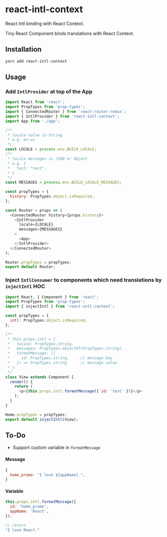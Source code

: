 # react-intl-context
React Intl binding with React Context.

Tiny React Component binds translations with React Context.
## Installation
```bash
yarn add react-intl-context
```
## Usage
### Add `IntlProvider` at top of the App
```javascript
import React from 'react';
import PropTypes from 'prop-types';
import { ConnectedRouter } from 'react-router-redux';
import { IntlProvider } from 'react-intl-context';
import App from './app';

/**
 * locale value in String
 * e.g. en-us
 */
const LOCALE = process.env.BUILD_LOCALE;
/**
 * locale messages in JSON or Object
 * e.g. {
 *   test: "test",
 * }
 */
const MESSAGES = process.env.BUILD_LOCALE_MESSAGES;

const propTypes = {
  history: PropTypes.object.isRequired,
};

const Router = props => (
  <ConnectedRouter history={props.history}>
    <IntlProvider
      locale={LOCALE}
      messages={MESSAGES}
    >
      <App>
    </IntlProvider>
  </ConnectedRouter>
);

Router.propTypes = propTypes;
export default Router;
```
### Inject `IntlConsumer` to components which need translations by `injectIntl` HOC
```javascript
import React, { Component } from 'react';
import PropTypes from 'prop-types';
import { injectIntl } from 'react-intl-context';

const propTypes = {
  intl: PropTypes.object.isRequired,
};

/**
 * this.props.intl = {
 *   locale: PropTypes.string.
 *   messages: PropTypes.objectOf(PropTypes.string),
 *   formatMessage: ({
 *     id: PropTypes.string,     // message key
 *   }) => PropTypes.string      // message value
 * }
 */
class View extends Component {
  render() {
    return (
      <p>{this.props.intl.formatMessage({ id: 'test' })}</p>
    );
  }
}

Home.propTypes = propTypes;
export default injectIntl(View);
```
## To-Do
* Support custom variable in `formatMessage`
#### Message
```javascript
{
  home_promo: "I love ${appName}.",
}
```
#### Variable
```javascript
this.props.intl.formatMessage({
  id: 'home_promo',
  appName: 'React',
});

// return
"I love React."
```